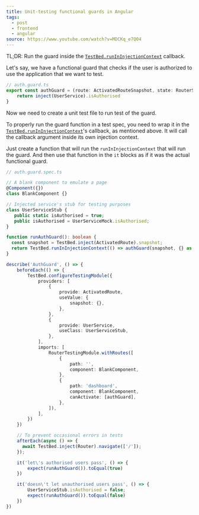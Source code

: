 ```yaml
---
title: Unit-testing functional guards in Angular
tags:
  - post
  - frontend
  - angular
source: https://www.youtube.com/watch?v=MDCKq_e7Q04
---
```


TL;DR: Run the guard inside the [`TestBed.runInInjectionContext`](https://angular.io/api/core/testing/TestBed#runininjectioncontext) callback.

<!-- excerpt -->

Let's say, we have a functional guard that checks if the user is authorized to use the application that we want to test.

```ts
// auth.guard.ts
export const authGuard = (route: ActivatedRouteSnapshot, state: RouterStateSnapshot): boolean => {
	return inject(UserService).isAuthorised
}
```

Now we need to create a unit test file to run test of the guard.

To properly run the guard function in a test spec, you need to wrap it in the [`TestBed.runInInjectionContext`](https://angular.io/api/core/testing/TestBed#runininjectioncontext)'s callback, as mentioned above. It will call the callback argument inside its own injection context.

Just create a function that will run the `runInInjectionContext` that will run the guard. And then use that function in the `it` blocks as if it was the actual functional guard.

```ts
// auth.guard.spec.ts

// A blank component to emulate a page
@Component({})
class BlankComponent {}

// Injected service's stub for testing purposes
class UserServiceStub {
   public static isAuthorised = true;
   public isAuthorised = UserServiceMock.isAuthorised;
}

function runAuthGuard(): boolean {
  const snapshot = TestBed.inject(ActivatedRoute).snapshot;
  return TestBed.runInInjectionContext(() => authGuard(snapshot, {} as RouterStateSnapshot));
}

describe('AuthGuard', () => {
	beforeEach(() => {
		TestBed.configureTestingModule({
			providers: [
				{
					provide: ActivatedRoute,
					useValue: {
						snapshot: {},
					},
				},
				{
					provide: UserService,
					useClass: UserServiceStub,
				},
			],
			imports: [
				RouterTestingModule.withRoutes([
					{
						path: '',
						component: BlankComponent,
					},
					{
						path: 'dashboard',
						component: BlankComponent,
						canActivate: [authGuard],
					},
				]),
			],
		})
	})

    // To prevent occasional errors in tests
    afterEach(async () => {
      await TestBed.inject(Router).navigate(['/']);
    });

    it('let\'s authorised users pass', () => {
        expect(runAuthGuard()).toEqual(true)
    })

    it('doesn\'t let unauthorised users pass', () => {
        UserServiceStub.isAuthorised = false;
        expect(runAuthGuard()).toEqual(false)
    })
})
```

